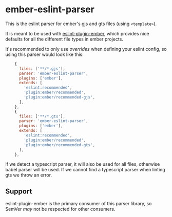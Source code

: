 # ember-eslint-parser

This is the eslint parser for ember's gjs and gts files (using `<template>`).

It is meant to be used with [eslint-plugin-ember](https://github.com/ember-cli/eslint-plugin-ember), which provides nice defaults for all the different file types in ember projects.

It's recommended to only use _overrides_ when defining your eslint config, so using this parser would look like this:
```js 
    {
      files: ['**/*.gjs'],
      parser: 'ember-eslint-parser',
      plugins: ['ember'],
      extends: [
        'eslint:recommended',
        'plugin:ember/recommended',
        'plugin:ember/recommended-gjs',
      ],
    },
    {
      files: ['**/*.gts'],
      parser: 'ember-eslint-parser',
      plugins: ['ember'],
      extends: [
        'eslint:recommended',
        'plugin:ember/recommended',
        'plugin:ember/recommended-gts',
      ],
    },
```

if we detect a typescript parser, it will also be used for all files, otherwise babel parser will be used.
If we cannot find a typescript parser when linting gts we throw an error. 

## Support

eslint-plugin-ember is the primary consumer of this parser library, so SemVer _may_ not be respected for other consumers.
